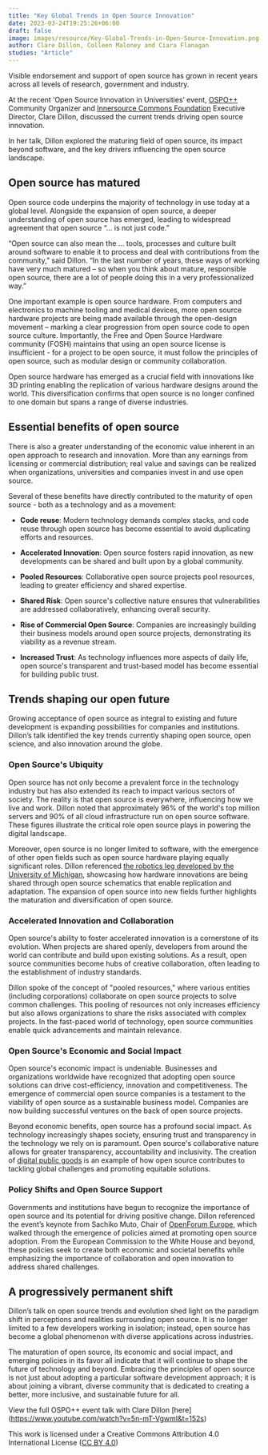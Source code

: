 ```yaml
---
title: "Key Global Trends in Open Source Innovation"
date: 2023-03-24T19:25:26+06:00 
draft: false
image: images/resource/Key-Global-Trends-in-Open-Source-Innovation.png
author: Clare Dillon, Colleen Maloney and Ciara Flanagan
studies: "Article"
---
```



Visible endorsement and support of open source has grown in recent years across all levels of research, government and industry. 

At the recent ‘Open Source Innovation in Universities’ event, [OSPO++](https://ospoplusplus.org/) Community Organizer and [Innersource Commons Foundation](https://innersourcecommons.org/) Executive Director, Clare Dillon, discussed the current trends driving open source innovation. 

In her talk, Dillon explored the maturing field of open source, its impact beyond software, and the key drivers influencing the open source landscape.

## Open source has matured

Open source code underpins the majority of technology in use today at a global level. Alongside the expansion of open source, a deeper understanding of open source has emerged, leading to widespread agreement that open source “... is not just code.”

“Open source can also mean the … tools, processes and culture built around software to enable it to process and deal with contributions from the community,” said Dillon. “In the last number of years, these ways of working have very much matured – so when you think about mature, responsible open source, there are a lot of people doing this in a very professionalized way.”

One important example is open source hardware. From computers and electronics to machine tooling and medical devices, more open source hardware projects are being made available through the open-design movement – marking a clear progression from open source code to open source culture. Importantly, the Free and Open Source Hardware community (FOSH) maintains that using an open source license is insufficient - for a project to be open source, it must follow the principles of open source, such as modular design or community collaboration. 

Open source hardware has emerged as a crucial field with innovations like 3D printing enabling the replication of various hardware designs around the world. This diversification confirms that open source is no longer confined to one domain but spans a range of diverse industries.

## Essential benefits of open source

There is also a greater understanding of the economic value inherent in an open approach to research and innovation. More than any earnings from licensing or commercial distribution; real value and savings can be realized when organizations, universities and companies invest in and use open source.

Several of these benefits have directly contributed to the maturity of open source - both as a technology and as a movement:

- <b>Code reuse</b>: Modern technology demands complex stacks, and code reuse through open source has become essential to avoid duplicating efforts and resources.

- <b>Accelerated Innovation</b>: Open source fosters rapid innovation, as new developments can be shared and built upon by a global community.

- <b>Pooled Resources</b>: Collaborative open source projects pool resources, leading to greater efficiency and shared expertise.

- <b>Shared Risk</b>: Open source's collective nature ensures that vulnerabilities are addressed collaboratively, enhancing overall security.

- <b>Rise of Commercial Open Source</b>: Companies are increasingly building their business models around open source projects, demonstrating its viability as a revenue stream.

- <b>Increased Trust</b>: As technology influences more aspects of daily life, open source's transparent and trust-based model has become essential for building public trust.

## Trends shaping our open future
Growing acceptance of open source as integral to existing and future development is expanding possibilities for companies and institutions. Dillon’s talk identified the key trends currently shaping open source, open science, and also innovation around the globe.

### Open Source's Ubiquity

Open source has not only become a prevalent force in the technology industry but has also extended its reach to impact various sectors of society. The reality is that open source is everywhere, influencing how we live and work. Dillon noted that approximately 96% of the world's top million servers and 90% of all cloud infrastructure run on open source software. These figures illustrate the critical role open source plays in powering the digital landscape.

Moreover, open source is no longer limited to software, with the emergence of other open fields such as open source hardware playing equally significant roles. Dillon referenced [the robotics leg developed by the University of Michigan](https://www.youtube.com/watch?v=VUzxJCmo5v4&t=11s), showcasing how hardware innovations are being shared through open source schematics that enable replication and adaptation. The expansion of open source into new fields further highlights the maturation and diversification of open source.

### Accelerated Innovation and Collaboration

Open source's ability to foster accelerated innovation is a cornerstone of its evolution. When projects are shared openly, developers from around the world can contribute and build upon existing solutions. As a result, open source communities become hubs of creative collaboration, often leading to the establishment of industry standards.

Dillon spoke of the concept of "pooled resources," where various entities (including corporations) collaborate on open source projects to solve common challenges. This pooling of resources not only increases efficiency but also allows organizations to share the risks associated with complex projects. In the fast-paced world of technology, open source communities enable quick advancements and maintain relevance.

### Open Source's Economic and Social Impact

Open source's economic impact is undeniable. Businesses and organizations worldwide have recognized that adopting open source solutions can drive cost-efficiency, innovation and competitiveness. The emergence of commercial open source companies is a testament to the viability of open source as a sustainable business model. Companies are now building successful ventures on the back of open source projects.

Beyond economic benefits, open source has a profound social impact. As technology increasingly shapes society, ensuring trust and transparency in the technology we rely on is paramount. Open source's collaborative nature allows for greater transparency, accountability and inclusivity. The creation of [digital public goods](https://digitalpublicgoods.net/standard/) is an example of how open source contributes to tackling global challenges and promoting equitable solutions.

### Policy Shifts and Open Source Support

Governments and institutions have begun to recognize the importance of open source and its potential for driving positive change. Dillon referenced the event’s keynote from Sachiko Muto, Chair of [OpenForum Europe](https://openforumeurope.org/), which walked through the emergence of policies aimed at promoting open source adoption. From the European Commission to the White House and beyond, these policies seek to create both economic and societal benefits while emphasizing the importance of collaboration and open innovation to address shared challenges.

## A progressively permanent shift

Dillon’s talk on open source trends and evolution shed light on the paradigm shift in perceptions and realities surrounding open source. It is no longer limited to a few developers working in isolation; instead, open source has become a global phenomenon with diverse applications across industries. 

The maturation of open source, its economic and social impact, and emerging policies in its favor all indicate that it will continue to shape the future of technology and beyond. Embracing the principles of open source is not just about adopting a particular software development approach; it is about joining a vibrant, diverse community that is dedicated to creating a better, more inclusive, and sustainable future for all.

View the full OSPO++ event talk with Clare Dillon [here] (https://www.youtube.com/watch?v=5n-mT-VgwmI&t=152s)

This work is licensed under a Creative Commons Attribution 4.0 International License ([CC BY 4.0](https://creativecommons.org/licenses/by/4.0/))
